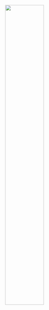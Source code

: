 <p align="center">
  <img width="50%" height="50%" src="http://images.iterate.site/blog/image/20190429/sTR3sdAGiaFH.png?imageslim">
</p>
